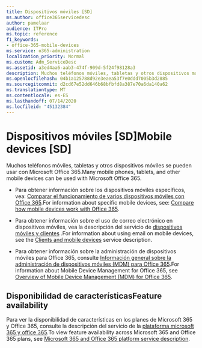 ```yaml
---
title: Dispositivos móviles [SD]
ms.author: office365servicedesc
author: pamelaar
audience: ITPro
ms.topic: reference
f1_keywords:
- office-365-mobile-devices
ms.service: o365-administration
localization_priority: Normal
ms.custom: Adm_ServiceDesc
ms.assetid: a3ed4aa6-aab3-474f-909d-5f24f98128a3
description: Muchos teléfonos móviles, tabletas y otros dispositivos móviles se pueden usar con Microsoft Office 365.
ms.openlocfilehash: 04b1a125788d92e3eaea53f7e0ddd7005b3d2885
ms.sourcegitcommit: d2cd67e52dd646b68bfbfd8a387e70a6da140a62
ms.translationtype: MT
ms.contentlocale: es-ES
ms.lasthandoff: 07/14/2020
ms.locfileid: "45132384"
---
```

# <a name="mobile-devices-sd"></a><span data-ttu-id="7e912-103">Dispositivos móviles [SD]</span><span class="sxs-lookup"><span data-stu-id="7e912-103">Mobile devices [SD]</span></span>

<span data-ttu-id="7e912-104">Muchos teléfonos móviles, tabletas y otros dispositivos móviles se pueden usar con Microsoft Office 365.</span><span class="sxs-lookup"><span data-stu-id="7e912-104">Many mobile phones, tablets, and other mobile devices can be used with Microsoft Office 365.</span></span> 
  
- <span data-ttu-id="7e912-105">Para obtener información sobre los dispositivos móviles específicos, vea: [Comparar el funcionamiento de varios dispositivos móviles con Office 365](https://go.microsoft.com/fwlink/p/?LinkId=282337).</span><span class="sxs-lookup"><span data-stu-id="7e912-105">For information about specific mobile devices, see: [Compare how mobile devices work with Office 365](https://go.microsoft.com/fwlink/p/?LinkId=282337).</span></span>
    
- <span data-ttu-id="7e912-106">Para obtener información sobre el uso de correo electrónico en dispositivos móviles, vea la descripción del servicio de [dispositivos móviles y clientes](../exchange-online-service-description/clients-and-mobile-devices.md) .</span><span class="sxs-lookup"><span data-stu-id="7e912-106">For information about using email on mobile devices, see the [Clients and mobile devices](../exchange-online-service-description/clients-and-mobile-devices.md) service description.</span></span> 
    
- <span data-ttu-id="7e912-107">Para obtener información sobre la administración de dispositivos móviles para Office 365, consulte [Información general sobre la administración de dispositivos móviles (MDM) para Office 365](https://go.microsoft.com/fwlink/?linkid=808602).</span><span class="sxs-lookup"><span data-stu-id="7e912-107">For information about Mobile Device Management for Office 365, see [Overview of Mobile Device Management (MDM) for Office 365](https://go.microsoft.com/fwlink/?linkid=808602).</span></span>
    
## <a name="feature-availability"></a><span data-ttu-id="7e912-108">Disponibilidad de características</span><span class="sxs-lookup"><span data-stu-id="7e912-108">Feature availability</span></span>

<span data-ttu-id="7e912-109">Para ver la disponibilidad de características en los planes de Microsoft 365 y Office 365, consulte la descripción del servicio de la [plataforma microsoft 365 y office 365](office-365-platform-service-description.md).</span><span class="sxs-lookup"><span data-stu-id="7e912-109">To view feature availability across Microsoft 365 and Office 365 plans, see [Microsoft 365 and Office 365 platform service description](office-365-platform-service-description.md).</span></span>
  

